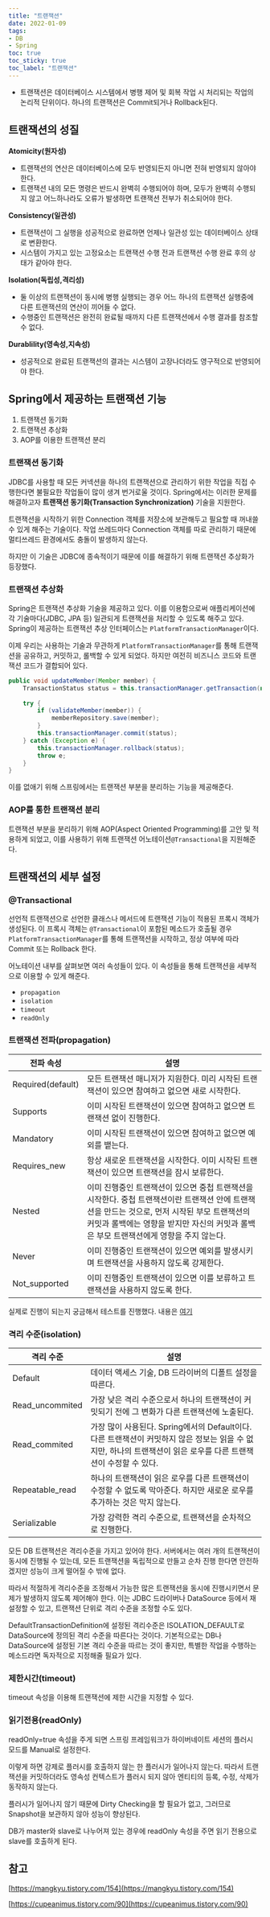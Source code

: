 ```yaml
---
title: "트랜잭션"
date: 2022-01-09
tags:
- DB
- Spring
toc: true
toc_sticky: true
toc_label: "트랜잭션"
---
```


- 트랜잭션은 데이터베이스 시스템에서 병행 제어 및 회복 작업 시 처리되는 작업의 논리적 단위이다. 하나의 트랜잭션은 Commit되거나 Rollback된다.

## **트랜잭션의 성질**

**Atomicity(원자성)**

- 트랜잭션의 연산은 데이터베이스에 모두 반영되든지 아니면 전혀 반영되지 않아야 한다.
- 트랜잭션 내의 모든 명령은 반드시 완벽히 수행되어야 하며, 모두가 완벽히 수행되지 않고 어느하나라도 오류가 발생하면 트랜잭션 전부가 취소되어야 한다.

**Consistency(일관성)**

- 트랜잭션이 그 실행을 성공적으로 완료하면 언제나 일관성 있는 데이터베이스 상태로 변환한다.
- 시스템이 가지고 있는 고정요소는 트랜잭션 수행 전과 트랜잭션 수행 완료 후의 상태가 같아야 한다.

**Isolation(독립성,격리성)**

- 둘 이상의 트랜잭션이 동시에 병행 실행되는 경우 어느 하나의 트랜잭션 실행중에 다른 트랜잭션의 연산이 끼어들 수 없다.
- 수행중인 트랜잭션은 완전히 완료될 때까지 다른 트랜잭션에서 수행 결과를 참조할 수 없다.

**Durablility(영속성,지속성)**

- 성공적으로 완료된 트랜잭션의 결과는 시스템이 고장나더라도 영구적으로 반영되어야 한다.

## Spring에서 제공하는 트랜잭션 기능

1. 트랜잭션 동기화
2. 트랜잭션 추상화
3. AOP를 이용한 트랜잭션 분리

### 트랜잭션 동기화

JDBC를 사용할 때 모든 커넥션을 하나의 트랜잭션으로 관리하기 위한 작업을 직접 수행한다면 불필요한 작업들이 많이 생겨 번거로울 것이다. Spring에서는 이러한 문제를 해결하고자 **트랜잭션 동기화(Transaction Synchronization)** 기술을 지원한다. 

트랜잭션을 시작하기 위한 Connection 객체를 저장소에 보관해두고 필요할 때 꺼내쓸 수 있게 해주는 기술이다. 작업 쓰레드마다 Connection 객체를 따로 관리하기 때문에 멀티쓰레드 환경에서도 충돌이 발생하지 않는다. 

하지만 이 기술은 JDBC에 종속적이기 때문에 이를 해결하기 위해 트랜잭션 추상화가 등장했다.

### 트랜잭션 추상화

Spring은 트랜잭션 추상화 기술을 제공하고 있다. 이를 이용함으로써 애플리케이션에 각 기술마다(JDBC, JPA 등) 일관되게 트랜잭션을 처리할 수 있도록 해주고 있다.
Spring이 제공하는 트랜잭션 추상 인터페이스는 `PlatformTransactionManager`이다. 

이제 우리는 사용하는 기술과 무관하게 `PlatformTransactionManager`를 통해 트랜잭션을 공유하고, 커밋하고, 롤백할 수 있게 되었다. 하지만 여전히 비즈니스 코드와 트랜잭션 코드가 결합되어 있다.

```java
public void updateMember(Member member) {
    TransactionStatus status = this.transactionManager.getTransaction(new DefaultTransactionDefinition());
    
    try {
        if (validateMember(member)) {
            memberRepository.save(member);
        }
        this.transactionManager.commit(status);
    } catch (Exception e) {
        this.transactionManager.rollback(status);
        throw e;
    }
}
```

이를 없애기 위해 스프링에서는 트랜잭션 부분을 분리하는 기능을 제공해준다.

### AOP를 통한 트랜잭션 분리

트랜잭션 부분을 분리하기 위해 AOP(Aspect Oriented Programming)를 고안 및 적용하게 되었고, 이를 사용하기 위해 트랜잭션 어노테이션`@Transactional`을 지원해준다.

## 트랜잭션의 세부 설정

### **@Transactional**

선언적 트랜잭션으로 선언한 클래스나 메서드에 트랜잭션 기능이 적용된 프록시 객체가 생성된다.
이 프록시 객체는 `@Transactional`이 포함된 메소드가 호출될 경우 `PlatformTransactionManager`를 통해 트랜잭션을 시작하고, 정상 여부에 따라  Commit 또는 Rollback 한다.

어노테이션 내부를 살펴보면 여러 속성들이 있다. 이 속성들을 통해 트랜잭션을 세부적으로 이용할 수 있게 해준다.

- `propagation`
- `isolation`
- `timeout`
- `readOnly`

### **트랜잭션 전파(propagation)**

| 전파 속성 | 설명 |
| --- | --- |
| Required(default) | 모든 트랜잭션 매니저가 지원한다. 미리 시작된 트랜잭션이 있으면 참여하고 없으면 새로 시작한다. |
| Supports | 이미 시작된 트랜잭션이 있으면 참여하고 없으면 트랜잭션 없이 진행한다. |
| Mandatory | 이미 시작된 트랜잭션이 있으면 참여하고 없으면 예외를 뱉는다. |
| Requires_new | 항상 새로운 트랜잭션을 시작한다. 이미 시작된 트랜잭션이 있으면 트랜잭션을 잠시 보류한다. |
| Nested | 이미 진행중인 트랜잭션이 있으면 중첩 트랜잭션을 시작한다. 중첩 트랜잭션이란 트랜잭션 안에 트랜잭션을 만드는 것으로, 먼저 시작된 부모 트랜잭션의 커밋과 롤백에는 영향을 받지만 자신의 커밋과 롤백은 부모 트랜잭션에게 영향을 주지 않는다. |
| Never | 이미 진행중인 트랜잭션이 있으면 예외를 발생시키며 트랜잭션을 사용하지 않도록 강제한다. |
| Not_supported | 이미 진행중인 트랜잭션이 있으면 이를 보류하고 트랜잭션을 사용하지 않도록 한다. |

실제로 진행이 되는지 궁금해서 테스트를 진행했다. 내용은 [여기](https://www.notion.so/c2d5866c7b0449ae8adaaae7ad978b81)

### **격리 수준(isolation)**

| 격리 수준 | 설명 |
| --- | --- |
| Default | 데이터 액세스 기술, DB 드라이버의 디폴트 설정을 따른다. |
| Read_uncommited | 가장 낮은 격리 수준으로서 하나의 트랜잭션이 커밋되기 전에 그 변화가 다른 트랜잭션에 노출된다. |
| Read_commited | 가장 많이 사용된다. Spring에서의 Default이다.다른 트랜잭션이 커밋하지 않은 정보는 읽을 수 없지만, 하나의 트랜잭션이 읽은 로우를 다른 트랜잭션이 수정할 수 있다. |
| Repeatable_read | 하나의 트랜잭션이 읽은 로우를 다른 트랜잭션이 수정할 수 없도록 막아준다. 하지만 새로운 로우를 추가하는 것은 막지 않는다. |
| Serializable | 가장 강력한 격리 수준으로, 트랜잭션을 순차적으로 진행한다. |

모든 DB 트랜잭션은 격리수준을 가지고 있어야 한다. 서버에서는 여러 개의 트랜잭션이 동시에 진행될 수 있는데, 모든 트랜잭션을 독립적으로 만들고 순차 진행 한다면 안전하겠지만 성능이 크게 떨어질 수 밖에 없다. 

따라서 적절하게 격리수준을 조정해서 가능한 많은 트랜잭션을 동시에 진행시키면서 문제가 발생하지 않도록 제어해야 한다. 이는 JDBC 드라이버나 DataSource 등에서 재설정할 수 있고, 트랜잭션 단위로 격리 수준을 조정할 수도 있다.

DefaultTransactionDefinition에 설정된 격리수준은 ISOLATION_DEFAULT로 DataSource에 정의된 격리 수준을 따른다는 것이다.
기본적으로는 DB나 DataSource에 설정된 기본 격리 수준을 따르는 것이 좋지만, 특별한 작업을 수행하는 메소드라면 독자적으로 지정해줄 필요가 있다.

### **제한시간(timeout)**

timeout 속성을 이용해 트랜잭션에 제한 시간을 지정할 수 있다.

### **읽기전용(readOnly)**

readOnly=true 속성을 주게 되면 스프링 프레임워크가 하이버네이트 세션의 플러시 모드를 Manual로 설정한다.

이렇게 하면 강제로 플러시를 호출하지 않는 한 플러시가 일어나지 않는다. 따라서 트랜잭션을 커밋하더라도 영속성 컨텍스트가 플러시 되지 않아 엔티티의 등록, 수정, 삭제가 동작하지 않는다.

플러시가 일어나지 않기 때문에 Dirty Checking을 할 필요가 없고, 그러므로 Snapshot을 보관하지 않아 성능이 향상된다.

DB가 master와 slave로 나누어져 있는 경우에 readOnly 속성을 주면 읽기 전용으로 slave를 호출하게 된다.

## 참고

[https://mangkyu.tistory.com/154](https://mangkyu.tistory.com/154)

[https://cupeanimus.tistory.com/90](https://cupeanimus.tistory.com/90)
